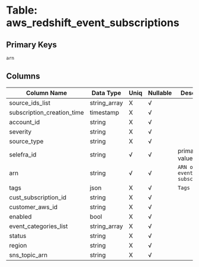 # Table: aws_redshift_event_subscriptions

## Primary Keys 

```
arn
```


## Columns 

|  Column Name   |  Data Type  | Uniq | Nullable | Description | 
|  ----  | ----  | ----  | ----  | ---- | 
| source_ids_list | string_array | X | √ |  | 
| subscription_creation_time | timestamp | X | √ |  | 
| account_id | string | X | √ |  | 
| severity | string | X | √ |  | 
| source_type | string | X | √ |  | 
| selefra_id | string | √ | √ | primary keys value md5 | 
| arn | string | √ | √ | `ARN of the event subscription.` | 
| tags | json | X | √ | `Tags` | 
| cust_subscription_id | string | X | √ |  | 
| customer_aws_id | string | X | √ |  | 
| enabled | bool | X | √ |  | 
| event_categories_list | string_array | X | √ |  | 
| status | string | X | √ |  | 
| region | string | X | √ |  | 
| sns_topic_arn | string | X | √ |  | 


